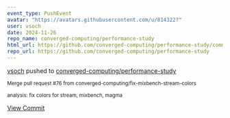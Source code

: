 ```yaml
---
event_type: PushEvent
avatar: "https://avatars.githubusercontent.com/u/814322?"
user: vsoch
date: 2024-11-26
repo_name: converged-computing/performance-study
html_url: https://github.com/converged-computing/performance-study/commit/dabaeeb06aa412e4e7cda731233dc87da7b1e5fd
repo_url: https://github.com/converged-computing/performance-study
---
```


<a href='https://github.com/vsoch' target='_blank'>vsoch</a> pushed to <a href='https://github.com/converged-computing/performance-study' target='_blank'>converged-computing/performance-study</a>

<small>Merge pull request #76 from converged-computing/fix-mixbench-stream-colors

analysis: fix colors for stream, mixbench, magma</small>

<a href='https://github.com/converged-computing/performance-study/commit/dabaeeb06aa412e4e7cda731233dc87da7b1e5fd' target='_blank'>View Commit</a>